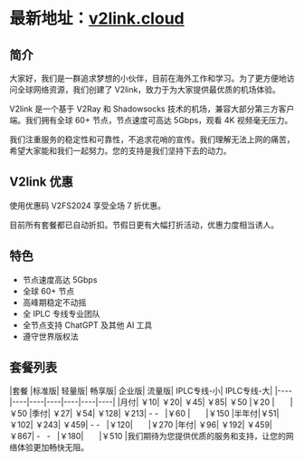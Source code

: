 # 最新地址：[v2link.cloud](https://v2link.cloud)

## 简介
大家好，我们是一群追求梦想的小伙伴，目前在海外工作和学习。为了更方便地访问全球网络资源，我们创建了 V2link，致力于为大家提供最优质的机场体验。

V2link 是一个基于 V2Ray 和 Shadowsocks 技术的机场，兼容大部分第三方客户端。我们拥有全球 60+ 节点，节点速度可高达 5Gbps，观看 4K 视频毫无压力。

我们注重服务的稳定性和可靠性，不追求花哨的宣传。我们理解无法上网的痛苦，希望大家能和我们一起努力。您的支持是我们坚持下去的动力。

## V2link 优惠
使用优惠码 V2FS2024 享受全场 7 折优惠。

目前所有套餐都已自动折扣。节假日更有大幅打折活动，优惠力度相当诱人。

## 特色
* 节点速度高达 5Gbps
* 全球 60+ 节点
* 高峰期稳定不动摇
* 全 IPLC 专线专业团队
* 全节点支持 ChatGPT 及其他 AI 工具
* 遵守世界版权法

## 套餐列表
|套餐 |标准版| 轻量版| 畅享版| 企业版| 流量版| IPLC专线-小| IPLC专线-大|
|----|----|----|----|----|----|----|
|月付| ￥10| ￥20| ￥45| ￥85| ￥50 |￥20 |       |￥50
|季付| ￥27| ￥54| ￥128| ￥213| - -   |￥60 |       |￥150
|半年付|￥51| ￥102| ￥243| ￥459| - -   |￥120|       |￥270
|年付| ￥96| ￥192| ￥459| ￥867| -   -   |￥180|       |￥510
|我们期待为您提供优质的服务和支持，让您的网络体验更加畅快无阻。
